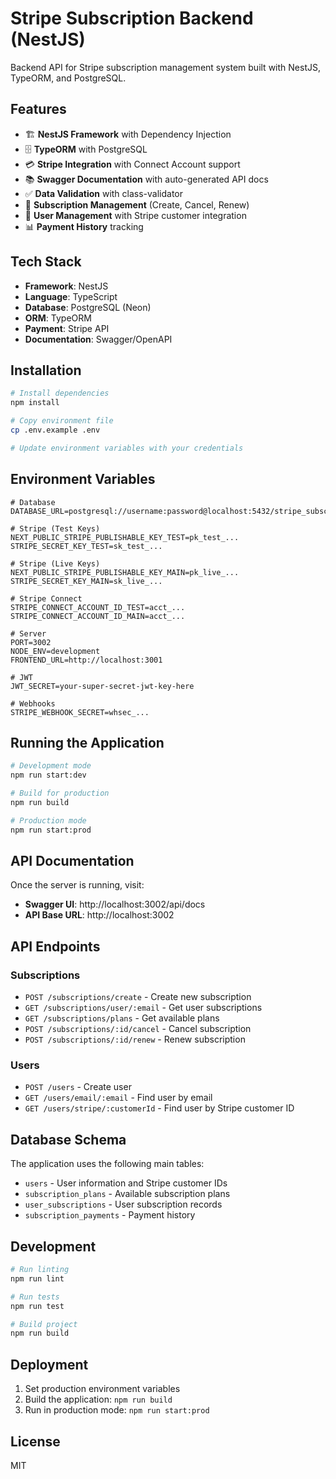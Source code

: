 # Stripe Subscription Backend (NestJS)

Backend API for Stripe subscription management system built with NestJS, TypeORM, and PostgreSQL.

## Features

- 🏗️ **NestJS Framework** with Dependency Injection
- 🗄️ **TypeORM** with PostgreSQL
- 💳 **Stripe Integration** with Connect Account support
- 📚 **Swagger Documentation** with auto-generated API docs
- ✅ **Data Validation** with class-validator
- 🔄 **Subscription Management** (Create, Cancel, Renew)
- 👥 **User Management** with Stripe customer integration
- 📊 **Payment History** tracking

## Tech Stack

- **Framework**: NestJS
- **Language**: TypeScript
- **Database**: PostgreSQL (Neon)
- **ORM**: TypeORM
- **Payment**: Stripe API
- **Documentation**: Swagger/OpenAPI

## Installation

```bash
# Install dependencies
npm install

# Copy environment file
cp .env.example .env

# Update environment variables with your credentials
```

## Environment Variables

```env
# Database
DATABASE_URL=postgresql://username:password@localhost:5432/stripe_subscriptions

# Stripe (Test Keys)
NEXT_PUBLIC_STRIPE_PUBLISHABLE_KEY_TEST=pk_test_...
STRIPE_SECRET_KEY_TEST=sk_test_...

# Stripe (Live Keys)
NEXT_PUBLIC_STRIPE_PUBLISHABLE_KEY_MAIN=pk_live_...
STRIPE_SECRET_KEY_MAIN=sk_live_...

# Stripe Connect
STRIPE_CONNECT_ACCOUNT_ID_TEST=acct_...
STRIPE_CONNECT_ACCOUNT_ID_MAIN=acct_...

# Server
PORT=3002
NODE_ENV=development
FRONTEND_URL=http://localhost:3001

# JWT
JWT_SECRET=your-super-secret-jwt-key-here

# Webhooks
STRIPE_WEBHOOK_SECRET=whsec_...
```

## Running the Application

```bash
# Development mode
npm run start:dev

# Build for production
npm run build

# Production mode
npm run start:prod
```

## API Documentation

Once the server is running, visit:
- **Swagger UI**: http://localhost:3002/api/docs
- **API Base URL**: http://localhost:3002

## API Endpoints

### Subscriptions
- `POST /subscriptions/create` - Create new subscription
- `GET /subscriptions/user/:email` - Get user subscriptions
- `GET /subscriptions/plans` - Get available plans
- `POST /subscriptions/:id/cancel` - Cancel subscription
- `POST /subscriptions/:id/renew` - Renew subscription

### Users
- `POST /users` - Create user
- `GET /users/email/:email` - Find user by email
- `GET /users/stripe/:customerId` - Find user by Stripe customer ID

## Database Schema

The application uses the following main tables:

- `users` - User information and Stripe customer IDs
- `subscription_plans` - Available subscription plans
- `user_subscriptions` - User subscription records
- `subscription_payments` - Payment history

## Development

```bash
# Run linting
npm run lint

# Run tests
npm run test

# Build project
npm run build
```

## Deployment

1. Set production environment variables
2. Build the application: `npm run build`
3. Run in production mode: `npm run start:prod`

## License

MIT